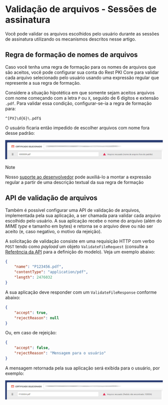 ﻿# Validação de arquivos - Sessões de assinatura

Você pode validar os arquivos escolhidos pelo usuário durante as sessões de assinatura utilizando os mecanismos descritos nesse artigo.

<a name="pattern" />

## Regra de formação de nomes de arquivos

Caso você tenha uma regra de formação para os nomes de arquivos que são aceitos, você pode configurar sua conta do Rest PKI Core para validar cada arquivo
selecionado pelo usuário usando uma expressão regular que represente a sua regra de formação.

Considere a situação hipotética em que somente sejam aceitos arquivos com nome começando com a letra `P` ou `X`, seguido de 6 dígitos e extensão `.pdf`.
Para validar essa condição, configurar-se-ia a regra de formação para:

```plaintext
^[PX]\d{6}\.pdf$
```

O usuário ficaria então impedido de escolher arquivos com nome fora desse padrão:

![Arquivo rejeitado por padrão](../../../../../../images/rest-pki/core/file-rejected-pattern.png)

> [!NOTE]
> Nosso [suporte ao desenvolvedor](mailto:suporte@lacunasoftware.com) pode auxiliá-lo a montar a expressão regular a partir de uma descrição textual da sua
> regra de formação

<a name="api" />

## API de validação de arquivos

Também é possível configurar uma API de validação de arquivos, implementada pela sua aplicação, a ser chamada para validar cada arquivo escolhido pelo usuário.
A sua aplicação recebe o nome do arquivo (além do *MIME type* e tamanho em bytes) e retorna se o arquivo deve ou não ser aceito (e, caso negativo, o motivo da
rejeição).

A solicitação de validação consiste em uma requisição HTTP com verbo `POST` tendo como *payload* um objeto `ValidateFileRequest` (consulte a
[Referência da API](https://core-hml.pki.rest/swagger) para a definição do modelo). Veja um exemplo abaixo:

```json
{
	"name": "P123456.pdf",
	"contentType": "application/pdf",
	"length": 2476032
}
```

A sua aplicação deve responder com um `ValidateFileResponse` conforme abaixo:

```json
{
	"accept": true,
	"rejectReason": null
}
```

Ou, em caso de rejeição:

```json
{
	"accept": false,
	"rejectReason": "Mensagem para o usuário"
}
```

A mensagem retornada pela sua aplicação será exibida para o usuário, por exemplo:

![Arquivo rejeitado por API](../../../../../../images/rest-pki/core/file-rejected-api.png)
